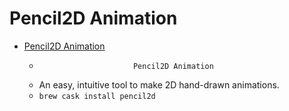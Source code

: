 # Pencil2D Animation
- [Pencil2D Animation](https://www.pencil2d.org/)
  -                          Pencil2D Animation      
  - An easy, intuitive tool to make 2D hand-drawn animations.
  - `brew cask install pencil2d`
